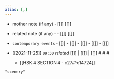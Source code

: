 ```yaml
---
alias: [,]
---
```

- mother note (if any)		- [[]] [[]]
- related note (if any) -		- [[]] [[]]
- `contemporary events`	- [[]]	- [[]]	- [[]]	- [[]]	- [[]]

- [[2021-11-25]]  `09:30` _related_ [[]] | [[]] | [[]] # # #
	- [[HSK 4 SECTION 4 - c27#^c14724]]

```query
"scenery"
```
